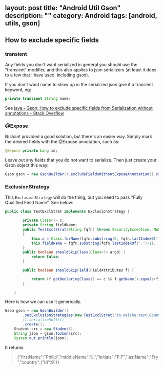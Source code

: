 layout: post
title: "Android Util Gson"
description: ""
category: Android
tags: [android, utils, gson]
---

## How to exclude specific fields

### transient

Any fields you don't want serialized in general you should use the "transient" modifier, and this also applies to json serializers (at least it does to a few that I have used, including gson).

If you don't want name to show up in the serialized json give it a transient keyword, eg:

```java
private transient String name;
```

See [java - Gson: How to exclude specific fields from Serialization without annotations - Stack Overflow](http://stackoverflow.com/questions/4802887/gson-how-to-exclude-specific-fields-from-serialization-without-annotations)

### @Expose

Nishant provided a good solution, but there's an easier way. Simply mark the desired fields with the @Expose annotation, such as:

```java
@Expose private Long id;
```

Leave out any fields that you do not want to serialize. Then just create your Gson object this way:

```java
Gson gson = new GsonBuilder().excludeFieldsWithoutExposeAnnotation().create();
```

### ExclusionStrategy

This `ExclusionStrategy` will do the thing, but you need to pass "Fully Qualified Field Name". See below:

```java
public class TestExclStrat implements ExclusionStrategy {

        private Class<?> c;
        private String fieldName;
        public TestExclStrat(String fqfn) throws SecurityException, NoSuchFieldException, ClassNotFoundException
        {
            this.c = Class.forName(fqfn.substring(0, fqfn.lastIndexOf(".")));
            this.fieldName = fqfn.substring(fqfn.lastIndexOf(".")+1);
        }
        public boolean shouldSkipClass(Class<?> arg0) {
            return false;
        }

        public boolean shouldSkipField(FieldAttributes f) {

            return (f.getDeclaringClass() == c && f.getName().equals(fieldName));
        }

    }
```

Here is how we can use it generically.

```java
Gson gson = new GsonBuilder()
        .setExclusionStrategies(new TestExclStrat("in.naishe.test.Country.name"))
        //.serializeNulls()
        .create();
    Student src = new Student();
    String json = gson.toJson(src);
    System.out.println(json);
```

It returns

> {"firstName":"Philip","middleName":"J.","initials":"P.F","lastName":"Fry","country":{"id":91}}
